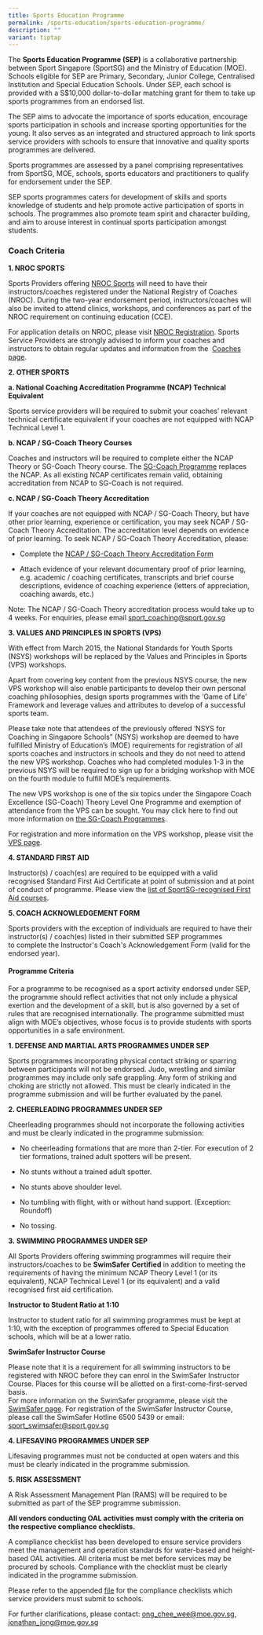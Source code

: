 ```yaml
---
title: Sports Education Programme
permalink: /sports-education/sports-education-programme/
description: ""
variant: tiptap
---
```

<p>The <strong>Sports Education Programme (SEP)</strong> is a collaborative
partnership between Sport Singapore (SportSG) and the Ministry of Education
(MOE). Schools eligible for SEP are Primary, Secondary, Junior College,
Centralised Institution and Special Education Schools. Under SEP, each
school is provided with a S$10,000 dollar-to-dollar matching grant for&nbsp;them
to take up sports programmes from an endorsed list.</p>
<p>The SEP aims to advocate the importance of sports education, encourage
sports participation in schools and increase sporting opportunities for
the young. It also serves as an integrated and structured approach to link
sports service providers with schools to ensure that innovative and quality
sports programmes are delivered.</p>
<p>Sports programmes are assessed by a panel comprising representatives from
SportSG, MOE, schools, sports educators and practitioners to qualify for
endorsement under the SEP.</p>
<p>SEP sports programmes caters for development of&nbsp;skills and sports
knowledge&nbsp;of students and help promote active participation of sports
in schools. The programmes also&nbsp;promote team spirit and character
building, and aim to arouse interest in continual sports participation
amongst students.</p>
<h3><strong>Coach Criteria</strong></h3>
<p><strong>1. NROC SPORTS</strong>
</p>
<p>Sports Providers offering&nbsp;<a href="/coaches-corner/singapore-coach-excellence/sg-coach-technical-programme-accreditation/" rel="noopener noreferrer nofollow" target="_blank">NROC Sports</a>&nbsp;will
need to have their instructors/coaches registered under the National Registry
of Coaches (NROC). During the&nbsp;two-year endorsement period, instructors/coaches
will also be invited to attend clinics, workshops, and conferences as part
of the NROC requirement on continuing education (CCE).</p>
<p>For application details on NROC, please visit&nbsp;<a href="/support-resources/activesg-programme-partnership/nroc-sports/" rel="noopener noreferrer nofollow" target="_blank">NROC Registration</a>.
Sports Service Providers are strongly advised to inform your coaches and
instructors to obtain regular updates and information from the&nbsp;
<a href="/support-resources/activesg-programme-partnership/nroc-sports/" rel="noopener noreferrer nofollow" target="_blank">Coaches page</a>.</p>
<p><strong>2. OTHER SPORTS</strong>
</p>
<p><strong>a. National Coaching Accreditation Programme (NCAP) Technical Equivalent</strong>
</p>
<p>Sports service providers&nbsp;will be required to submit&nbsp;your coaches’&nbsp;relevant
technical certificate equivalent if your coaches are not equipped with
NCAP Technical Level 1.</p>
<p><strong>b. NCAP / SG-Coach Theory Courses</strong>
</p>
<p>Coaches and instructors will be required to complete&nbsp;either the&nbsp;NCAP
Theory or SG-Coach Theory course.&nbsp;The&nbsp;<a href="/support-resources/coaches-corner/singapore-coach-excellence-sg-coach-programme/" rel="noopener noreferrer nofollow" target="_blank">SG-Coach Programme</a>&nbsp;replaces
the NCAP. As all existing NCAP certificates remain valid, obtaining accreditation
from NCAP to SG-Coach is&nbsp;not&nbsp;required.</p>
<p><strong>c. NCAP / SG-Coach Theory Accreditation</strong>
</p>
<p>If your coaches are not equipped with NCAP / SG-Coach Theory, but have
other prior learning, experience or certification, you may seek NCAP /
SG-Coach Theory Accreditation. The accreditation level depends on evidence
of prior learning. To seek NCAP / SG-Coach Theory Accreditation, please:</p>
<ul data-tight="true" class="tight">
<li>
<p>Complete the&nbsp;<a href="/files/Sport%20Education/Sport%20Education%20Programmes/20180719_SGCoach_Theory_Accreditation_Application_Form_(1).pdf" rel="noopener noreferrer nofollow" target="_blank">NCAP / SG-Coach Theory Accreditation Form</a>
</p>
</li>
<li>
<p>Attach evidence of your relevant documentary proof of prior learning,
e.g. academic / coaching certificates, transcripts and brief course descriptions,
evidence of coaching experience (letters of appreciation, coaching awards,
etc.)</p>
</li>
</ul>
<p>Note: The NCAP / SG-Coach Theory accreditation process would take up to
4 weeks.&nbsp;For enquiries, please email&nbsp;<a href="mailto:sport_coaching@sport.gov.sg?subject=Sports%20Education%20Programme" rel="noopener noreferrer nofollow" target="_blank">sport_coaching@sport.gov.sg</a>
</p>
<p><strong>3. VALUES AND PRINCIPLES IN SPORTS (VPS)</strong>
</p>
<p>With effect from March 2015, the National Standards for Youth Sports (NSYS)
workshops will be replaced by the&nbsp;Values and Principles in Sports
(VPS)&nbsp;workshops.</p>
<p>Apart from covering key content from the previous NSYS course, the new
VPS workshop will also enable participants to develop their own personal
coaching philosophies, design sports programmes with the ‘Game of Life’
Framework and leverage values and attributes to develop of a successful
sports team.</p>
<p>Please take note that attendees of the previously offered ‘NSYS for Coaching
in Singapore Schools” (NSYS) workshop are deemed to have fulfilled Ministry
of Education’s (MOE) requirements for registration of all sports coaches
and instructors in schools and they do not need to attend the new VPS workshop.
Coaches who had completed modules 1-3 in the previous NSYS will be required
to sign up for a bridging workshop with MOE on the fourth module to fulfill
MOE’s requirements.</p>
<p>The new VPS workshop is one of the six topics under the Singapore Coach
Excellence (SG-Coach) Theory Level One Programme and exemption of attendance
from the VPS can be sought. You may click here to find out more information
on&nbsp;<a href="/support-resources/coaches-corner/singapore-coach-excellence-sg-coach-programme/" rel="noopener noreferrer nofollow" target="_blank">the SG-Coach Programmes</a>.</p>
<p>For registration and more information on the VPS workshop, please visit&nbsp;the&nbsp;
<a href="/sports-education/value-and-principles-in-sport/" rel="noopener noreferrer nofollow" target="_blank">VPS page</a>.</p>
<p><strong>4. STANDARD FIRST AID</strong>
</p>
<p>Instructor(s) / coach(es) are required to be equipped with a valid recognised
Standard First Aid Certificate at point of submission and at point of conduct
of programme. Please view the&nbsp;<a href="/support-resources/national-registry-of-coaches/accredited-standard-first-aid-with-aed-courses/" rel="noopener noreferrer nofollow" target="_blank">list of SportSG-recognised First Aid courses</a>.</p>
<p><strong>5. COACH ACKNOWLEDGEMENT FORM</strong>
</p>
<p>Sports providers with the exception of individuals are required to have
their instructor(s) / coach(es) listed in their submitted SEP programmes
to&nbsp;complete the Instructor's Coach's Acknowledgement Form&nbsp;(valid
for the endorsed year).</p>
<h4><strong>Programme Criteria</strong></h4>
<p>For a programme to be recognised as a sport activity endorsed under SEP,
the programme should reflect activities that not only include a physical
exertion and the development of a skill, but is also governed by a set
of rules that are recognised internationally. The programme submitted must
align with MOE’s objectives, whose focus is to provide students with sports
opportunities in a safe environment.</p>
<p><strong>1. DEFENSE AND MARTIAL ARTS PROGRAMMES UNDER SEP</strong>
</p>
<p>Sports programmes incorporating physical contact striking or sparring
between participants will not be endorsed. Judo, wrestling and similar
programmes&nbsp;may include only safe grappling.&nbsp;Any form of striking
and choking are strictly not allowed. This must be clearly indicated in
the programme submission and will be further evaluated by the panel.</p>
<p><strong>2. CHEERLEADING PROGRAMMES UNDER SEP</strong>
</p>
<p>Cheerleading programmes should not incorporate the following activities
and must be clearly indicated in the programme submission:</p>
<ul data-tight="true" class="tight">
<li>
<p>No cheerleading formations that are more than 2-tier. For execution of
2 tier formations, trained adult spotters will be present.</p>
</li>
<li>
<p>No stunts without a trained adult spotter.</p>
</li>
<li>
<p>No stunts above shoulder level.</p>
</li>
<li>
<p>No tumbling with flight, with or without hand support. (Exception: Roundoff)</p>
</li>
<li>
<p>No tossing.</p>
</li>
</ul>
<p><strong>3.&nbsp;SWIMMING PROGRAMMES UNDER SEP</strong>
</p>
<p>All Sports Providers offering swimming programmes will require their instructors/coaches
to be&nbsp;<strong>SwimSafer</strong>&nbsp;<strong>Certified</strong>&nbsp;in
addition to meeting the requirements of having the&nbsp;minimum NCAP Theory
Level 1 (or its equivalent), NCAP Technical Level 1 (or its equivalent)
and a valid recognised first aid certification.</p>
<p><strong>Instructor to Student Ratio at 1:10</strong>
</p>
<p>Instructor to student ratio for all swimming programmes must be kept at
1:10, with the exception of programmes offered to Special Education schools,
which will be at a lower ratio.</p>
<p><strong>SwimSafer Instructor Course</strong>
</p>
<p>Please note that it is a requirement for all swimming instructors to be
registered with NROC before they can enrol in the SwimSafer Instructor
Course. Places for this course will be allotted on a first-come-first-served
basis.
<br>For more information on the SwimSafer programme, please visit the&nbsp;
<a href="https://www.activesgcircle.gov.sg/academies-clubs/initiatives/swimsafer" rel="noopener noreferrer nofollow" target="_blank">SwimSafer page</a>.&nbsp;For registration of the SwimSafer Instructor
Course, please call the SwimSafer Hotline&nbsp;6500 5439&nbsp;or email:&nbsp;
<a href="mailto:sport_swimsafer@sport.gov.sg" rel="noopener noreferrer nofollow" target="_blank">sport_swimsafer@sport.gov.sg</a>
</p>
<p><strong>4. LIFESAVING PROGRAMMES UNDER SEP</strong>
</p>
<p>Lifesaving programmes must not be conducted at open waters and this must
be clearly indicated in the programme submission.</p>
<p><strong>5. RISK ASSESSMENT</strong>
</p>
<p>A Risk Assessment Management Plan (RAMS) will be required to be submitted
as part of the SEP programme submission.</p>
<p><strong>All vendors conducting OAL activities must comply with the criteria on the respective compliance checklists.</strong>
</p>
<p>A compliance checklist has been developed to ensure service providers
meet the management and operation standards for water-based and height-based
OAL activities. All criteria must be met before services may be procured
by schools. Compliance with the checklist must be clearly indicated in
the programme submission.</p>
<p>Please refer to the appended&nbsp;<a href="/files/Sport%20Education/Sport%20Education%20Programmes/Compliance%20Checklists%20for%20Procurement%20of%20OAL%20Activities_version%204%20Feb%2022.pdf" rel="noopener noreferrer nofollow" target="_blank">file</a> for
the compliance checklists which service providers must submit to schools.</p>
<p>For further clarifications, please contact: <a href="mailto:ong_chee_wee@moe.gov.sg" rel="noopener noreferrer nofollow" target="_blank">ong_chee_wee@moe.gov.sg</a>, <a href="mailto:jonathan_jong@moe.gov.sg" rel="noopener noreferrer nofollow" target="_blank">jonathan_jong@moe.gov.sg</a>
</p>